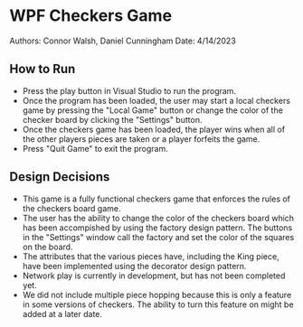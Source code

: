 # WPF Checkers Game
Authors: Connor Walsh, Daniel Cunningham
Date: 4/14/2023

## How to Run
* Press the play button in Visual Studio to run the program.
* Once the program has been loaded, the user may start a local checkers game by pressing the "Local Game" button or change the color of the checker board by clicking the "Settings" button. 
* Once the checkers game has been loaded, the player wins when all of the other players pieces are taken or a player forfeits the game. 
* Press "Quit Game" to exit the program. 

## Design Decisions
* This game is a fully functional checkers game that enforces the rules of the checkers board game. 
* The user has the ability to change the color of the checkers board which has been accompished by using the factory design pattern. The buttons in the "Settings" window call the factory and set the color of the squares on the board. 
* The attributes that the various pieces have, including the King piece, have been implemented using the decorator design pattern. 
* Network play is currently in development, but has not been completed yet.
* We did not include multiple piece hopping because this is only a feature in some versions of checkers. The ability to turn this feature on might be added at a later date.
